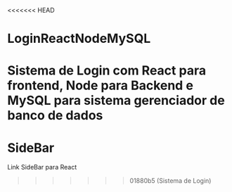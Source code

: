 <<<<<<< HEAD
# LoginReactNodeMySQL
Sistema de Login com React para frontend, Node para Backend e MySQL para sistema gerenciador de banco de dados
=======
# SideBar
Link SideBar para React
>>>>>>> 01880b5 (Sistema de Login)
